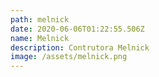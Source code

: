 ```yaml
---
path: melnick
date: 2020-06-06T01:22:55.506Z
name: Melnick
description: Contrutora Melnick
image: /assets/melnick.png
---
```

